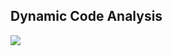 ## Dynamic Code Analysis

![](https://user-images.githubusercontent.com/84468643/119496869-8aadaa00-bd81-11eb-9e95-bc2e12623263.PNG)


